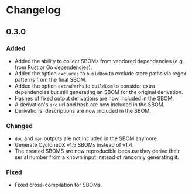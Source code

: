# Changelog

## 0.3.0

### Added

- Added the ability to collect SBOMs from vendored dependencies (e.g. from Rust
  or Go dependencies).
- Added the option `excludes` to `buildBom` to exclude store paths via regex
  patterns from the final SBOM.
- Added the option `extraPaths` to `buildBom` to consider extra dependencies
  but still generating an SBOM for the original derivation.
- Hashes of fixed output derivations are now included in the SBOM.
- A derivation's `src` url and hash are now included in the SBOM.
- Derivations' descriptions are now included in the SBOM.

### Changed

- `doc` and `man` outputs are not included in the SBOM anymore.
- Generate CycloneDX v1.5 SBOMs instead of v1.4.
- The created SBOMS are now reproducible because they derive their serial
  number from a known input instead of randomly generating it.

### Fixed

- Fixed cross-compilation for SBOMs.
